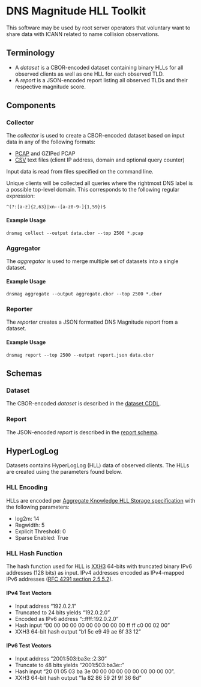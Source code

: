 # DNS Magnitude HLL Toolkit

This software may be used by root server operators that voluntary want to share data with ICANN related to name collision observations.


## Terminology

- A _dataset_ is a CBOR-encoded dataset containing binary HLLs for all observed clients as well as one HLL for each observed TLD.
- A _report_ is a JSON-encoded report listing all observed TLDs and their respective magnitude score.

## Components

### Collector

The _collector_ is used to create a CBOR-encoded dataset based on input data in any of the following formats:

- [PCAP](https://en.wikipedia.org/wiki/Pcap) and GZIPed PCAP
- [CSV](https://en.wikipedia.org/wiki/Comma-separated_values) text files (client IP address, domain and optional query counter)

Input data is read from files specified on the command line.

Unique clients will be collected all queries where the rightmost DNS label is a possible top-level domain. This corresponds to the following regular expression:

    ^(?:[a-z]{2,63}|xn--[a-z0-9-]{1,59})$

#### Example Usage

    dnsmag collect --output data.cbor --top 2500 *.pcap

### Aggregator

The _aggregator_ is used to merge multiple set of datasets into a single dataset.

#### Example Usage

    dnsmag aggregate --output aggregate.cbor --top 2500 *.cbor

### Reporter

The _reporter_ creates a JSON formatted DNS Magnitude report from a dataset.

#### Example Usage

    dnsmag report --top 2500 --output report.json data.cbor


## Schemas

### Dataset

The CBOR-encoded _dataset_ is described in the [dataset CDDL](schema/dataset.cddl).

### Report

The JSON-encoded _report_ is described in the [report schema](schema/report-schema.yaml).

## HyperLogLog

Datasets contains HyperLogLog (HLL) data of observed clients. The HLLs are created using the parameters found below.

### HLL Encoding

HLLs are encoded per [Aggregate Knowledge HLL Storage specification](https://github.com/aggregateknowledge/hll-storage-spec) with the following parameters:

- log2m: 14
- Regwidth: 5
- Explicit Threshold: 0
- Sparse Enabled: True

### HLL Hash Function

The hash function used for HLL is [XXH3](https://xxhash.com/) 64-bits with truncated binary IPv6 addresses (128 bits) as input. IPv4 addresses encoded as IPv4-mapped IPv6 addresses ([RFC 4291 section 2.5.5.2](https://datatracker.ietf.org/doc/html/rfc4291.html#section-2.5.5.2)).

#### IPv4 Test Vectors

- Input address “192.0.2.1”
- Truncated to 24 bits yields “192.0.2.0”
- Encoded as IPv6 address “::ffff:192.0.2.0”
- Hash input  “00 00 00 00 00 00 00 00 00 00 ff ff c0 00 02 00”
- XXH3 64-bit hash output “b1 5c e9 49 ae 6f 33 12”

#### IPv6 Test Vectors

- Input address “2001:503:ba3e::2:30”
- Truncate to 48 bits yields “2001:503:ba3e::”
- Hash input “20 01 05 03 ba 3e 00 00 00 00 00 00 00 00 00 00”.
- XXH3 64-bit hash output “1a 82 86 59 2f 9f 36 6d”
